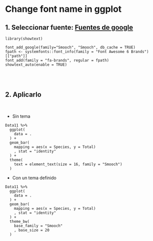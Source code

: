# Change font name in ggplot


## 1. Seleccionar fuente: [Fuentes de google](https://fonts.google.com/)

```
library(showtext)
```


```
font_add_google(family="Smooch", "Smooch", db_cache = TRUE)
fpath <- systemfonts::font_info(family = "Font Awesome 6 Brands")[["path"]]
font_add(family = "fa-brands", regular = fpath)
showtext_auto(enable = TRUE)
```


<br />
<br />

## 2. Aplicarlo

<br />

- Sin tema


```
Data11 %>% 
  ggplot(
    data = .
  ) + 
  geom_bar(
    mapping = aes(x = Species, y = Total)
    , stat = "identity"
  ) + 
  theme(
    text = element_text(size = 16, family = "Smooch")
  )
```


- Con un tema definido
```
Data11 %>% 
  ggplot(
    data = .
  ) + 
  geom_bar(
    mapping = aes(x = Species, y = Total)
    , stat = "identity"
  ) + 
  theme_bw(
    base_family = "Smooch"
    , base_size = 20
  )
```



